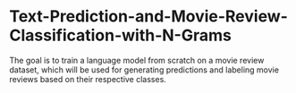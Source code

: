 # Text-Prediction-and-Movie-Review-Classification-with-N-Grams
The goal is to train a language model from scratch on a movie review dataset, which will be used for generating predictions and labeling movie reviews based on their respective classes.
